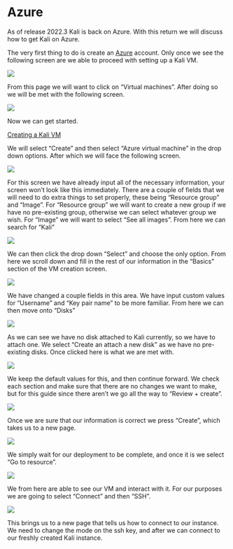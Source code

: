 # Azure

As of release 2022.3 Kali is back on Azure. With this return we will discuss how to get Kali on Azure.

The very first thing to do is create an [Azure](https://portal.azure.com/#home) account. Only once we see the following screen are we able to proceed with setting up a Kali VM.

[![](https://www.kali.org/docs/cloud/azure/azure-1.png)](https://www.kali.org/docs/cloud/azure/azure-1.png)

From this page we will want to click on “Virtual machines”. After doing so we will be met with the following screen.

[![](https://www.kali.org/docs/cloud/azure/azure-2.png)](https://www.kali.org/docs/cloud/azure/azure-2.png)

Now we can get started.

[Creating a Kali VM](broken-reference)

We will select “Create” and then select “Azure virtual machine” in the drop down options. After which we will face the following screen.

[![](https://www.kali.org/docs/cloud/azure/azure-3.png)](https://www.kali.org/docs/cloud/azure/azure-3.png)

For this screen we have already input all of the necessary information, your screen won’t look like this immediately. There are a couple of fields that we will need to do extra things to set properly, these being “Resource group” and “Image”. For “Resource group” we will want to create a new group if we have no pre-existing group, otherwise we can select whatever group we wish. For “Image” we will want to select “See all images”. From here we can search for “Kali”

[![](https://www.kali.org/docs/cloud/azure/azure-4.png)](https://www.kali.org/docs/cloud/azure/azure-4.png)

We can then click the drop down “Select” and choose the only option. From here we scroll down and fill in the rest of our information in the “Basics” section of the VM creation screen.

[![](https://www.kali.org/docs/cloud/azure/azure-5.png)](https://www.kali.org/docs/cloud/azure/azure-5.png)

We have changed a couple fields in this area. We have input custom values for “Username” and “Key pair name” to be more familiar. From here we can then move onto “Disks”

[![](https://www.kali.org/docs/cloud/azure/azure-6.png)](https://www.kali.org/docs/cloud/azure/azure-6.png)

As we can see we have no disk attached to Kali currently, so we have to attach one. We select “Create an attach a new disk” as we have no pre-existing disks. Once clicked here is what we are met with.

[![](https://www.kali.org/docs/cloud/azure/azure-7.png)](https://www.kali.org/docs/cloud/azure/azure-7.png)

We keep the default values for this, and then continue forward. We check each section and make sure that there are no changes we want to make, but for this guide since there aren’t we go all the way to “Review + create”.

[![](https://www.kali.org/docs/cloud/azure/azure-8.png)](https://www.kali.org/docs/cloud/azure/azure-8.png)

Once we are sure that our information is correct we press “Create”, which takes us to a new page.

[![](https://www.kali.org/docs/cloud/azure/azure-9.png)](https://www.kali.org/docs/cloud/azure/azure-9.png)

We simply wait for our deployment to be complete, and once it is we select “Go to resource”.

[![](https://www.kali.org/docs/cloud/azure/azure-10.png)](https://www.kali.org/docs/cloud/azure/azure-10.png)

We from here are able to see our VM and interact with it. For our purposes we are going to select “Connect” and then “SSH”.

[![](https://www.kali.org/docs/cloud/azure/azure-11.png)](https://www.kali.org/docs/cloud/azure/azure-11.png)

This brings us to a new page that tells us how to connect to our instance. We need to change the mode on the ssh key, and after we can connect to our freshly created Kali instance.
